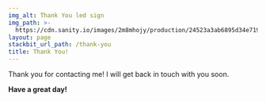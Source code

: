 ```yaml
---
img_alt: Thank You led sign
img_path: >-
  https://cdn.sanity.io/images/2m8mhojy/production/24523a3ab6895d34e7191af7780f9e1f31c8f3c9-1350x900.jpg
layout: page
stackbit_url_path: /thank-you
title: Thank You!
---
```


Thank you for contacting me! I will get back in touch with you soon.

**Have a great day!**